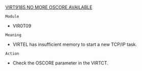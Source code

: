 [VIRT918S NO MORE OSCORE AVAILABLE](https://virtel.readthedocs.io/en/latest/manuals/virtel/Virtel459MG/messages.html?highlight=VIRT918S#VIRT918S)

`Module`
- VIR0T09

`Meaning`
- VIRTEL has insufficient memory to start a new TCP/IP task.

`Action`
- Check the OSCORE parameter in the VIRTCT.

